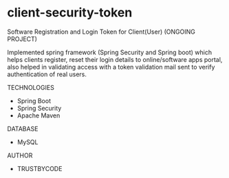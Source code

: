 # client-security-token
Software Registration and Login Token for Client(User) (ONGOING PROJECT)

Implemented spring framework (Spring Security and Spring boot) which helps clients register, reset their login 
details to online/software apps portal, also helped in validating access with a token validation mail sent to verify 
authentication of real users.

TECHNOLOGIES
* Spring Boot
* Spring Security
* Apache Maven

DATABASE
* MySQL

AUTHOR
* TRUSTBYCODE


